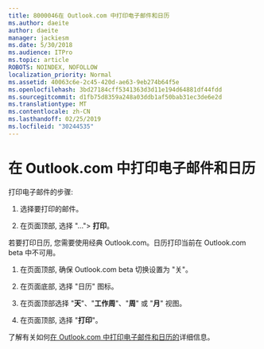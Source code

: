 ```yaml
---
title: 8000046在 Outlook.com 中打印电子邮件和日历
ms.author: daeite
author: daeite
manager: jackiesm
ms.date: 5/30/2018
ms.audience: ITPro
ms.topic: article
ROBOTS: NOINDEX, NOFOLLOW
localization_priority: Normal
ms.assetid: 40063c6e-2c45-420d-ae63-9eb274b64f5e
ms.openlocfilehash: 3bd27184cff5341363d3d11e194d64881df44fdd
ms.sourcegitcommit: d1fb75d8359a248a03ddb1af50bab31ec3de6e2d
ms.translationtype: MT
ms.contentlocale: zh-CN
ms.lasthandoff: 02/25/2019
ms.locfileid: "30244535"
---
```

# <a name="print-email-and-calendars-in-outlookcom"></a>在 Outlook.com 中打印电子邮件和日历

打印电子邮件的步骤:
  
1. 选择要打印的邮件。
    
2. 在页面顶部, 选择 "..."\> **打印**。 
    
若要打印日历, 您需要使用经典 Outlook.com。日历打印当前在 Outlook.com beta 中不可用。
  
1. 在页面顶部, 确保 Outlook.com beta 切换设置为 "关"。
    
2. 在页面底部, 选择 "日历" 图标。
    
3. 在页面顶部选择 "**天**"、"**工作周**"、"**周**" 或 "**月**" 视图。 
    
4. 在页面顶部, 选择 "**打印**"。 
    
了解有关如何[在 Outlook.com 中打印电子邮件和日历的](https://go.microsoft.com/fwlink/p/?linkid=2001208&amp;clcid=0x409)详细信息。
  

